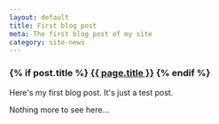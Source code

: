 ```yaml
---
layout: default
title: First blog post
meta: The first blog post of my site
category: site-news
---
```

<h3 class="post.title">
  {% if post.title %}
      <a href="{{ site.baseurl }}{{ post.url }}">{{ page.title }}</a>
  {% endif %}
</h3>

Here's my first blog post. It's just a test post.

Nothing more to see here...
